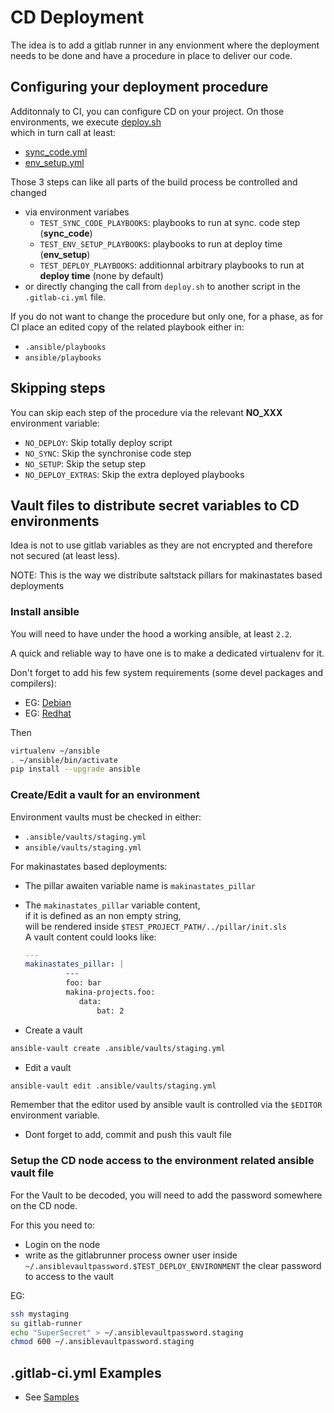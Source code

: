 # CD Deployment
The idea is to add a gitlab runner in any envionment where the deployment needs to be done and have a procedure in place to deliver our code.

## Configuring your deployment procedure
Additonnaly to CI, you can configure CD on your project.
On those environments, we execute [deploy.sh](../bin/deploy.sh)<br/>
which in turn call at least:
 - [sync_code.yml](../ansible/playbooks/lifecycle/sync_code.yml)
 - [env_setup.yml](../ansible/playbooks/lifecycle/env_setup.yml)

Those 3 steps can like all parts of the build process be controlled and changed <br/>
- via environment variabes
    - ``TEST_SYNC_CODE_PLAYBOOKS``: playbooks to run at sync. code step (**sync_code**)
    - ``TEST_ENV_SETUP_PLAYBOOKS``: playbooks to run at deploy time (**env_setup**)
    - ``TEST_DEPLOY_PLAYBOOKS``: additionnal arbitrary playbooks to run at **deploy time** (none by default)
- or directly changing the call from ``deploy.sh`` to another script in the ``.gitlab-ci.yml`` file.


If you do not want to change the procedure but only one, for a phase,
as for CI place an edited copy of the related playbook either in:
- ``.ansible/playbooks``
- ``ansible/playbooks``


## Skipping steps
You can skip each step of the procedure via the relevant **NO_XXX** environment variable:
- ``NO_DEPLOY``: Skip totally deploy script
- ``NO_SYNC``: Skip the synchronise code step
- ``NO_SETUP``: Skip the setup step
- ``NO_DEPLOY_EXTRAS``: Skip the extra deployed playbooks


## Vault files to distribute secret variables to CD environments
Idea is not to use gitlab variables as they are not encrypted and therefore not secured (at least less).

NOTE: This is the way we distribute saltstack pillars for makinastates based deployments

### Install ansible
You will need to have under the hood a working ansible, at least ``2.2``.

A quick and reliable way to have one is to make a dedicated virtualenv for it.

Don't forget to add his few system requirements (some devel packages and compilers):
- EG: [Debian](https://github.com/corpusops/corpusops.bootstrap/blob/master/requirements/os_packages.Debian)
- EG: [Redhat](https://github.com/corpusops/corpusops.bootstrap/blob/master/requirements/os_packages.redhat)

Then
```sh
virtualenv ~/ansible
. ~/ansible/bin/activate
pip install --upgrade ansible
```

### Create/Edit a vault for an environment
Environment vaults must be checked in either:
- ``.ansible/vaults/staging.yml``
- ``ansible/vaults/staging.yml``

For makinastates based deployments:
- The pillar awaiten variable name is ``makinastates_pillar``
- The ``makinastates_pillar`` variable content, <br>
  if it is defined as an non empty string, <br/>
  will be rendered inside ``$TEST_PROJECT_PATH/../pillar/init.sls``<br/>
  A vault content could looks like:
  ```yaml
  ---
  makinastates_pillar: |
           ---
           foo: bar
           makina-projects.foo:
              data:
                  bat: 2
  ```

- Create a vault
```sh
ansible-vault create .ansible/vaults/staging.yml
```

- Edit a vault
```sh
ansible-vault edit .ansible/vaults/staging.yml
```

Remember that the editor used by ansible vault is controlled via the ``$EDITOR`` environment variable.

- Dont forget to add, commit and push this vault file

### Setup the CD node access to the environment related ansible vault file
For the Vault to be decoded, you will need to add the password
somewhere on the CD node.

For this you need to:
- Login on the node
- write as the gitlabrunner process owner user inside ``~/.ansiblevaultpassword.$TEST_DEPLOY_ENVIRONMENT`` the clear password to access to the vault

EG:
```sh
ssh mystaging
su gitlab-runner
echo "SuperSecret" > ~/.ansiblevaultpassword.staging
chmod 600 ~/.ansiblevaultpassword.staging
```

## .gitlab-ci.yml Examples
- See [Samples](./samples.md)

